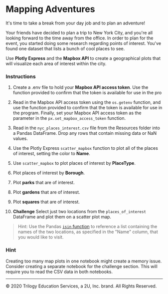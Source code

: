 # Mapping Adventures

It's time to take a break from your day job and to plan an adventure!

Your friends have decided to plan a trip to New York City, and you're all looking forward to the time away from the office. In order to plan for the event, you started doing some research regarding points of interest. You've found one dataset that lists a bunch of cool places to see.

Use **Plotly Express** and the **Mapbox API** to create a geographical plots that will visualize each area of interest within the city.

### Instructions

1. Create a .env file to hold your **Mapbox API access token**. Use the function provided to confirm that the token is available for use in the pro

2. Read in the Mapbox API access token using the `os.getenv` function, and use the function provided to confirm that the token is available for use in the program. Finally, set your Mapbox API access token as the parameter in the `px.set_mapbox_access_token` function.

3. Read in the `nyc_places_interest.csv` file from the Resources folder into a Pandas DataFrame. Drop any rows that contain missing data or NaN values.

4. Use the Plotly Express `scatter_mapbox` function to plot all of the places of interest, setting the color to **Name**.

5. Use `scatter_mapbox` to plot places of interest by **PlaceType**.

6. Plot places of interest by **Borough**.

7. Plot **parks** that are of interest.

8. Plot **gardens** that are of interest.

9. Plot **squares** that are of interest.

10. **Challenge** Select just two locations from the `places_of_interest` DataFrame and plot them on a scatter plot map.

  > Hint: Use the Pandas [`isin` function](https://pandas.pydata.org/pandas-docs/stable/reference/api/pandas.DataFrame.isin.html) to reference a list containing the names of the two locations, as specified in the "Name" column, that you would like to visit.


### Hint

Creating too many map plots in one notebook might create a memory issue. Consider creating a separate notebook for the challenge section. This will require you to read the CSV data in both notebooks.

---

© 2020 Trilogy Education Services, a 2U, Inc. brand. All Rights Reserved.
